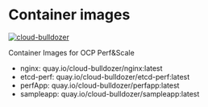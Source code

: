 # Container images

[![cloud-bulldozer](https://github.com/cloud-bulldozer/images/actions/workflows/build.yml/badge.svg?branch=main)](https://github.com/cloud-bulldozer/images/actions/workflows/build.yml)

Container Images for OCP Perf&Scale

- nginx: quay.io/cloud-bulldozer/nginx:latest
- etcd-perf: quay.io/cloud-bulldozer/etcd-perf:latest
- perfApp: quay.io/cloud-bulldozer/perfapp:latest
- sampleapp: quay.io/cloud-bulldozer/sampleapp:latest

